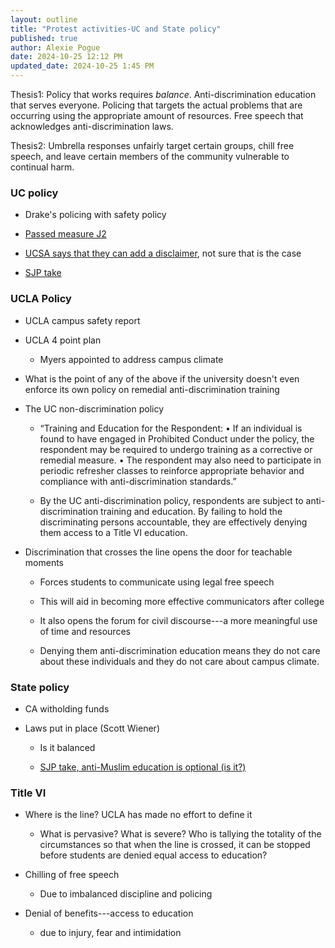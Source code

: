 ```yaml
---
layout: outline
title: "Protest activities-UC and State policy"
published: true
author: Alexie Pogue
date: 2024-10-25 12:12 PM
updated_date: 2024-10-25 1:45 PM
---
```


Thesis1: Policy that works requires *balance*. Anti-discrimination education that serves everyone. Policing that targets the actual problems that are occurring using the appropriate amount of resources. Free speech that acknowledges anti-discrimination laws.

Thesis2: Umbrella responses unfairly target certain groups, chill free speech, and leave certain members of the community vulnerable to continual harm. 



### UC policy 

- Drake's policing with safety policy

- [Passed measure J2](https://dailybruin.com/2024/07/17/uc-regents-votes-to-pass-item-j2-following-months-of-revision-and-deferred-voting)

- [UCSA says that they can add a disclaimer](https://www.instagram.com/p/C90ZaFDSty9/?img_index=1), not sure that is the case

- [SJP take](https://www.instagram.com/p/C-BXNiNiNKt/?hl=en&img_index=1)

### UCLA Policy

- UCLA campus safety report 

- UCLA 4 point plan

	- Myers appointed to address campus climate

- What is the point of any of the above if the university doesn't even enforce its own policy on remedial anti-discrimination training

- The UC non-discrimination policy

	- “Training and Education for the Respondent: • If an individual is found to have engaged in Prohibited Conduct under the policy, the respondent may be required to undergo training as a corrective or remedial measure. • The respondent may also need to participate in periodic refresher classes to reinforce appropriate behavior and compliance with anti-discrimination standards.”

	- By the UC anti-discrimination policy, respondents are subject to anti-discrimination training and education. By failing to hold the discriminating persons accountable, they are effectively denying them access to a Title VI education.

- Discrimination that crosses the line opens the door for teachable moments 

	- Forces students to communicate using legal free speech

	- This will aid in becoming more effective communicators after college

	- It also opens the forum for civil discourse---a more meaningful use of time and resources 

	- Denying them anti-discrimination education means they do not care about these individuals and they do not care about campus climate. 

### State policy 

- CA witholding funds

- Laws put in place (Scott Wiener)

	- Is it balanced

	- [SJP take, anti-Muslim education is optional (is it?)](https://www.instagram.com/p/DAwUcHky-MM/?hl=en&img_index=3)

### Title VI 

- Where is the line? UCLA has made no effort to define it

	- What is pervasive? What is severe? Who is tallying the totality of the circumstances so that when the line is crossed, it can be stopped before students are denied equal access to education?

- Chilling of free speech

	- Due to imbalanced discipline and policing

- Denial of benefits---access to education 

	- due to injury, fear and intimidation


